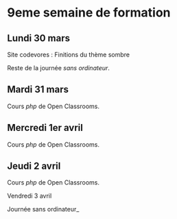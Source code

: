 # 9eme semaine de formation

## Lundi 30 mars

Site codevores :
Finitions du thème sombre

Reste de la journée _sans ordinateur_.

## Mardi 31 mars

Cours _php_ de Open Classrooms.

## Mercredi 1er avril

Cours _php_ de Open Classrooms.

## Jeudi 2 avril

Cours _php_ de Open Classrooms.

Vendredi 3 avril

Journée sans ordinateur_
